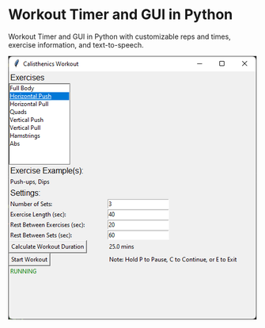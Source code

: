 # Workout Timer and GUI in Python

Workout Timer and GUI in Python with customizable reps and times, exercise information, and text-to-speech.

![GUI Image](./documentation/GUI.png)

